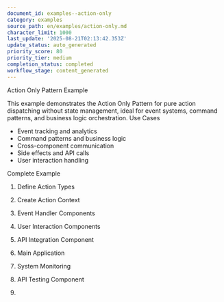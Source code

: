 ```yaml
---
document_id: examples--action-only
category: examples
source_path: en/examples/action-only.md
character_limit: 1000
last_update: '2025-08-21T02:13:42.353Z'
update_status: auto_generated
priority_score: 80
priority_tier: medium
completion_status: completed
workflow_stage: content_generated
---
```

Action Only Pattern Example

This example demonstrates the Action Only Pattern for pure action dispatching without state management, ideal for event systems, command patterns, and business logic orchestration. Use Cases

- Event tracking and analytics
- Command patterns and business logic
- Cross-component communication
- Side effects and API calls
- User interaction handling

Complete Example

1. Define Action Types

2. Create Action Context

3. Event Handler Components

4. User Interaction Components

5. API Integration Component

6. Main Application

7. System Monitoring

8. API Testing Component

9.
